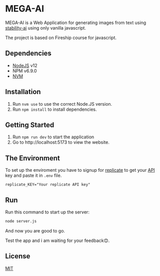 # MEGA-AI

MEGA-AI is a Web Application for generating images from text using [stability-ai](https://replicate.com/stability-ai/stable-diffusion) using only vanilla javascript.

The project is based on Fireship course for javascript.

## Dependencies
* [NodeJS](https://nodejs.org/en/download/) v12
* NPM v6.9.0
* [NVM](https://github.com/nvm-sh/nvm)

## Installation
1. Run `nvm use` to use the correct Node.JS version.
2. Run `npm install` to install dependencies.

## Getting Started
1. Run `npm run dev` to start the application
2. Go to http://localhost:5173 to view the website.

## The Environment
To set up the enviroment you have to signup for [replicate](https://replicate.com/signin)
to get your [API](https://replicate.com/account) key and paste it in `.env` file.
```
replicate_KEY="Your replicate API key"
```
## Run
Run this command to start up the server:
```bash
node server.js
```
And now you are good to go.

Test the app and i am waiting for your feedback😊.

## License

[MIT](https://choosealicense.com/licenses/mit/)
